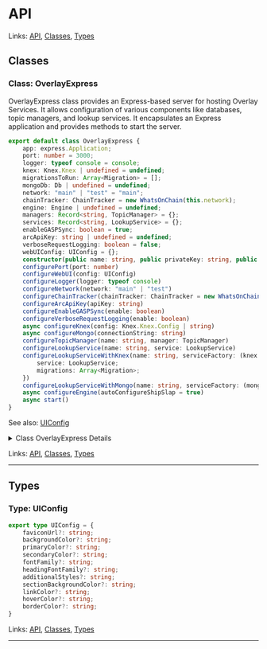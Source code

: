 # API

Links: [API](#api), [Classes](#classes), [Types](#types)

## Classes

### Class: OverlayExpress

OverlayExpress class provides an Express-based server for hosting Overlay Services.
It allows configuration of various components like databases, topic managers, and lookup services.
It encapsulates an Express application and provides methods to start the server.

```ts
export default class OverlayExpress {
    app: express.Application;
    port: number = 3000;
    logger: typeof console = console;
    knex: Knex.Knex | undefined = undefined;
    migrationsToRun: Array<Migration> = [];
    mongoDb: Db | undefined = undefined;
    network: "main" | "test" = "main";
    chainTracker: ChainTracker = new WhatsOnChain(this.network);
    engine: Engine | undefined = undefined;
    managers: Record<string, TopicManager> = {};
    services: Record<string, LookupService> = {};
    enableGASPSync: boolean = true;
    arcApiKey: string | undefined = undefined;
    verboseRequestLogging: boolean = false;
    webUIConfig: UIConfig = {};
    constructor(public name: string, public privateKey: string, public hostingURL: string) 
    configurePort(port: number) 
    configureWebUI(config: UIConfig) 
    configureLogger(logger: typeof console) 
    configureNetwork(network: "main" | "test") 
    configureChainTracker(chainTracker: ChainTracker = new WhatsOnChain(this.network)) 
    configureArcApiKey(apiKey: string) 
    configureEnableGASPSync(enable: boolean) 
    configureVerboseRequestLogging(enable: boolean) 
    async configureKnex(config: Knex.Knex.Config | string) 
    async configureMongo(connectionString: string) 
    configureTopicManager(name: string, manager: TopicManager) 
    configureLookupService(name: string, service: LookupService) 
    configureLookupServiceWithKnex(name: string, serviceFactory: (knex: Knex.Knex) => {
        service: LookupService;
        migrations: Array<Migration>;
    }) 
    configureLookupServiceWithMongo(name: string, serviceFactory: (mongoDb: Db) => LookupService) 
    async configureEngine(autoConfigureShipSlap = true) 
    async start() 
}
```

See also: [UIConfig](#type-uiconfig)

<details>

<summary>Class OverlayExpress Details</summary>

#### Constructor

Constructs an instance of OverlayExpress.

```ts
constructor(public name: string, public privateKey: string, public hostingURL: string) 
```

Argument Details

+ **name**
  + The name of the service
+ **privateKey**
  + Private key used for signing advertisements
+ **hostingURL**
  + The public URL where this service is hosted

#### Method configureArcApiKey

Configures the ARC API key.

```ts
configureArcApiKey(apiKey: string) 
```

Argument Details

+ **apiKey**
  + The ARC API key

#### Method configureChainTracker

Configures the ChainTracker to be used.

```ts
configureChainTracker(chainTracker: ChainTracker = new WhatsOnChain(this.network)) 
```

Argument Details

+ **chainTracker**
  + An instance of ChainTracker

#### Method configureEnableGASPSync

Enables or disables GASP synchronization.

```ts
configureEnableGASPSync(enable: boolean) 
```

Argument Details

+ **enable**
  + true to enable, false to disable

#### Method configureEngine

Configures the Overlay Engine.

```ts
async configureEngine(autoConfigureShipSlap = true) 
```

Argument Details

+ **autoConfigureShipSlap**
  + Whether to auto-configure SHIP and SLAP services (default: true)

#### Method configureKnex

Configures the Knex (SQL) database connection.

```ts
async configureKnex(config: Knex.Knex.Config | string) 
```

Argument Details

+ **config**
  + Knex configuration object, or MySQL connection string (e.g. mysql://overlayAdmin:overlay123@mysql:3306/overlay).

#### Method configureLogger

Configures the logger to be used by the server.

```ts
configureLogger(logger: typeof console) 
```

Argument Details

+ **logger**
  + A logger object (e.g., console)

#### Method configureLookupService

Configures a Lookup Service.

```ts
configureLookupService(name: string, service: LookupService) 
```

Argument Details

+ **name**
  + The name of the Lookup Service
+ **service**
  + An instance of LookupService

#### Method configureLookupServiceWithKnex

Configures a Lookup Service using Knex (SQL) database.

```ts
configureLookupServiceWithKnex(name: string, serviceFactory: (knex: Knex.Knex) => {
    service: LookupService;
    migrations: Array<Migration>;
}) 
```

Argument Details

+ **name**
  + The name of the Lookup Service
+ **serviceFactory**
  + A factory function that creates a LookupService instance using Knex

#### Method configureLookupServiceWithMongo

Configures a Lookup Service using MongoDB.

```ts
configureLookupServiceWithMongo(name: string, serviceFactory: (mongoDb: Db) => LookupService) 
```

Argument Details

+ **name**
  + The name of the Lookup Service
+ **serviceFactory**
  + A factory function that creates a LookupService instance using MongoDB

#### Method configureMongo

Configures the MongoDB database connection.

```ts
async configureMongo(connectionString: string) 
```

Argument Details

+ **connectionString**
  + MongoDB connection string

#### Method configureNetwork

Configures the BSV Blockchain network to be used ('main' or 'test').

```ts
configureNetwork(network: "main" | "test") 
```

Argument Details

+ **network**
  + The network ('main' or 'test')

#### Method configurePort

Configures the port on which the server will listen.

```ts
configurePort(port: number) 
```

Argument Details

+ **port**
  + The port number

#### Method configureTopicManager

Configures a Topic Manager.

```ts
configureTopicManager(name: string, manager: TopicManager) 
```

Argument Details

+ **name**
  + The name of the Topic Manager
+ **manager**
  + An instance of TopicManager

#### Method configureVerboseRequestLogging

Enables or disables verbose request logging.

```ts
configureVerboseRequestLogging(enable: boolean) 
```

Argument Details

+ **enable**
  + true to enable, false to disable

#### Method configureWebUI

Configures the web user interface

```ts
configureWebUI(config: UIConfig) 
```
See also: [UIConfig](#type-uiconfig)

Argument Details

+ **config**
  + Web UI configuration options

#### Method start

Starts the Express server.
Sets up routes and begins listening on the configured port.

```ts
async start() 
```

</details>

Links: [API](#api), [Classes](#classes), [Types](#types)

---
## Types

### Type: UIConfig

```ts
export type UIConfig = {
    faviconUrl?: string;
    backgroundColor?: string;
    primaryColor?: string;
    secondaryColor?: string;
    fontFamily?: string;
    headingFontFamily?: string;
    additionalStyles?: string;
    sectionBackgroundColor?: string;
    linkColor?: string;
    hoverColor?: string;
    borderColor?: string;
}
```

Links: [API](#api), [Classes](#classes), [Types](#types)

---
